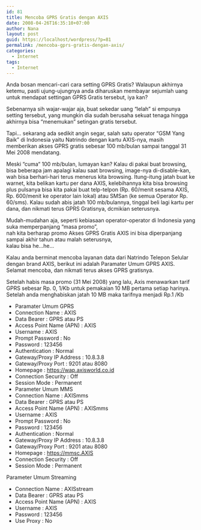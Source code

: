 ```yaml
---
id: 81
title: Mencoba GPRS Gratis dengan AXIS
date: 2008-04-26T16:35:10+07:00
author: Nana
layout: post
guid: https://localhost/wordpress/?p=81
permalink: /mencoba-gprs-gratis-dengan-axis/
categories:
  - Internet
tags:
  - Internet
---
```

Anda bosan mencari-cari cara setting GPRS Gratis? Walaupun akhirnya ketemu, pasti ujung-ujungnya anda diharuskan membayar sejumlah uang untuk mendapat settingan GPRS Gratis tersebut, iya kan?

Sebenarnya sih wajar-wajar aja, buat sekedar uang “lelah” si empunya setting tersebut, yang mungkin dia sudah berusaha sekuat tenaga hingga akhirnya bisa “menemukan” setingan gratis tersebut.

Tapi… sekarang ada sedikit angin segar, salah satu operator “GSM Yang Baik” di Indonesia yaitu Natrindo dengan kartu AXIS-nya, masih memberikan akses GPRS gratis sebesar 100 mb/bulan sampai tanggal 31 Mei 2008 mendatang.

Meski “cuma“ 100 mb/bulan, lumayan kan? Kalau di pakai buat browsing, bisa beberapa jam apalagi kalau saat browsing, image-nya di-disable-kan, wah bisa berhari-hari terus menerus kita browsing. Itung-itung jatah buat ke warnet, kita belikan kartu per dana AXIS, kelebihannya kita bisa browsing plus pulsanya bisa kita pakai buat telp-telpon (Rp. 60/menit sesama AXIS, Rp. 600/menit ke operator lain lokal) atau SMSan (ke semua Operator Rp. 60/sms). Kalau sudah abis jatah 100 mb/bulannya, tinggal beli lagi kartu per dana, dan nikmati terus GPRS Gratisnya, dcmikian seterusnya.

Mudah-mudahan aja, seperti kebiasaan operator-operator di Indonesia yang suka memperpanjang “masa promo”,  
nah kita berharap promo Akses GPRS Gratis AXIS ini bisa diperpanjang sampai akhir tahun atau malah seterusnya,  
kalau bisa he…he…

Kalau anda berminat mencoba layanan data dari Natrindo Telepon Selular dengan brand AXIS, berikut ini adalah Paramater Umum GPRS AXIS. Selamat mencoba, dan nikmati terus akses GPRS gratisnya.

Setelah habis masa promo (31 Mei 2008) yang lalu, Axis menawarkan tarif GPRS sebesar Rp. 0, 1/Kb untuk pemakaian 10 MB pertama setiap harinya. Setelah anda menghabiskan jatah 10 MB maka tarifnya menjadi Rp.1 /Kb

  * Paramater Umum GPRS
  * Connection Name : AXIS
  * Data Bearer : GPRS atau PS
  * Access Point Name (APN) : AXIS
  * Username : AXIS
  * Prompt Password : No
  * Password : 123456
  * Authentication : Normal
  * Gateway/Proxy IP Address : 10.8.3.8
  * Gateway/Proxy Port : 9201 atau 8080
  * Homepage : https://wap.axisworld.co.id
  * Connection Security : Off
  * Session Mode : Permanent
  * Parameter Umum MMS
  * Connection Name : AXISmms
  * Data Bearer : GPRS atau PS
  * Access Point Name (APN) : AXISmms
  * Username : AXIS
  * Prompt Password : No
  * Password : 123456
  * Authentication : Normal
  * Gateway/Proxy IP Address : 10.8.3.8
  * Gateway/Proxy Port : 9201 atau 8080
  * Homepage : https://mmsc.AXIS
  * Connection Security : Off
  * Session Mode : Permanent

Parameter Umum Streaming

  * Connection Name : AXISstream
  * Data Bearer : GPRS atau PS
  * Access Point Name (APN) : AXIS
  * Username : AXIS
  * Password : 123456
  * Use Proxy : No